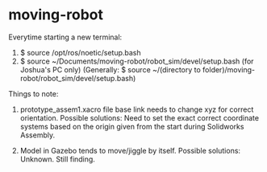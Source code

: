 # moving-robot

Everytime starting a new terminal:
1) $ source /opt/ros/noetic/setup.bash
2) $ source ~/Documents/moving-robot/robot_sim/devel/setup.bash (for Joshua's PC only)
   (Generally: $ source ~/(directory to folder)/moving-robot/robot_sim/devel/setup.bash)

Things to note:
1) prototype_assem1.xacro file base link needs to change xyz for correct orientation.
    Possible solutions: Need to set the exact correct coordinate systems based on the origin given from the start during Solidworks Assembly.

2) Model in Gazebo tends to move/jiggle by itself.
    Possible solutions: Unknown. Still finding. 
